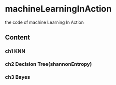 # machineLearningInAction
the code of machine Learning In Action

## Content

### ch1 KNN
### ch2 Decision Tree(shannonEntropy)
### ch3 Bayes


